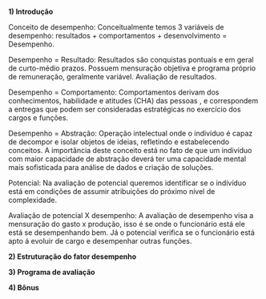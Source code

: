 **1) Introdução**   

Conceito de desempenho: Conceitualmente temos 3 variáveis de desempenho: resultados + comportamentos + desenvolvimento = Desempenho.

Desempenho = Resultado: Resultados são conquistas pontuais e em geral de curto-médio prazos. Possuem mensuração objetiva e programa próprio de remuneração, geralmente variável. Avaliação de resultados.

Desempenho = Comportamento: Comportamentos derivam dos conhecimentos, habilidade e atitudes (CHA) das pessoas , e correspondem a entregas que podem ser consideradas estratégicas no exercício dos cargos e funções.

Desempenho = Abstração: Operação intelectual onde o indivíduo é capaz de decompor e isolar objetos de ideias, refletindo e estabelecendo conceitos. A importância deste conceito está no fato de que um indivíduo com maior capacidade de abstração deverá ter uma capacidade mental mais sofisticada para análise de dados e criação de soluções.

Potencial: Na avaliação de potencial queremos identificar se o indivíduo está em condições de assumir atribuições do próximo nível de complexidade.

Avaliação de potencial X desempenho: A avaliação de desempenho visa a mensuração do gasto x produção, isso é se onde o funcionário está ele está se desempenhando bem. Já o potencial verifica se o funcionário está apto á evoluir de cargo e desempenhar outras funções.

**2) Estruturação do fator desempenho**

**3) Programa de avaliação**

**4) Bônus**
